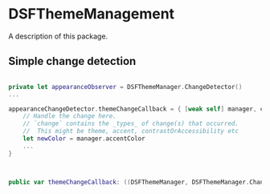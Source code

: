 # DSFThemeManagement

A description of this package.


## Simple change detection



```swift

private let appearanceObserver = DSFThemeManager.ChangeDetector()
...

appearanceChangeDetector.themeChangeCallback = { [weak self] manager, change in
	// Handle the change here.
	// `change` contains the _types_ of change(s) that occurred. 
	//  This might be theme, accent, contrastOrAccessibility etc
	let newColor = manager.accentColor
	...
}



public var themeChangeCallback: ((DSFThemeManager, DSFThemeManager.Change) -> Void)?
```


